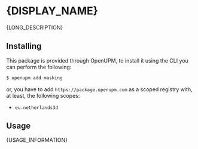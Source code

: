 # {DISPLAY_NAME}

{LONG_DESCRIPTION}

## Installing

This package is provided through OpenUPM, to install it using the CLI you can perform the following:

```bash
$ openupm add masking
```

or, you have to add `https://package.openupm.com` as a scoped registry with, at least, the following scopes:

- `eu.netherlands3d`

## Usage

{USAGE_INFORMATION}